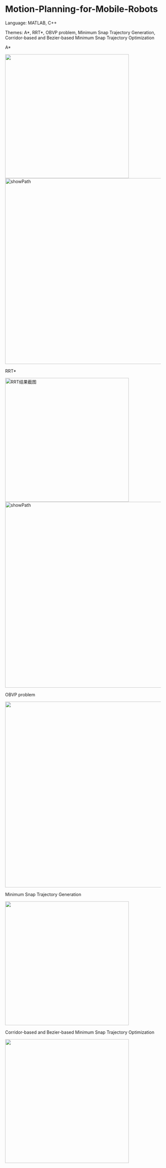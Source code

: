 # Motion-Planning-for-Mobile-Robots

Language: MATLAB, C++

Themes: A*, RRT*, OBVP problem, Minimum Snap Trajectory Generation, Corridor-based and Bezier-based Minimum Snap Trajectory Optimization


A*

<img src="https://github.com/yangfanyfyf/Motion-Planning-for-Mobile-Robots/blob/master/hw2/MATLAB/截图3.png" width="400"   />

<img src="https://github.com/yangfanyfyf/Motion-Planning-for-Mobile-Robots/blob/master/hw2/ROS/showPath.png" alt="showPath" width="600" />

RRT*

<img src="https://github.com/yangfanyfyf/Motion-Planning-for-Mobile-Robots/blob/master/hw3/MATLAB/RRT结果截图.png" alt="RRT结果截图" width="400"  />

<img src="https://github.com/yangfanyfyf/Motion-Planning-for-Mobile-Robots/blob/master/hw3/ROS/showPath.png" alt="showPath" width="600"  />

OBVP problem

<img src="https://github.com/yangfanyfyf/Motion-Planning-for-Mobile-Robots/blob/master/hw4/ROS结果截图.png" width="600"  />

Minimum Snap Trajectory Generation

<img src="https://github.com/yangfanyfyf/Motion-Planning-for-Mobile-Robots/blob/master/hw5/closed-form.png" width="400"  />

Corridor-based and Bezier-based Minimum Snap Trajectory Optimization

<img src="https://github.com/yangfanyfyf/Motion-Planning-for-Mobile-Robots/blob/master/hw6/时间都等于2.png" width="400"  />

